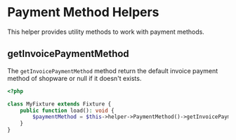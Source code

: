 # Payment Method Helpers

This helper provides utility methods to work with payment methods.

## getInvoicePaymentMethod

The `getInvoicePaymentMethod` method return the default invoice payment method of shopware or null if it doesn't exists.

```php
<?php

class MyFixture extends Fixture {
    public function load(): void {
        $paymentMethod = $this->helper->PaymentMethod()->getInvoicePaymentMethod(); // [!code focus]
    }
}
```
